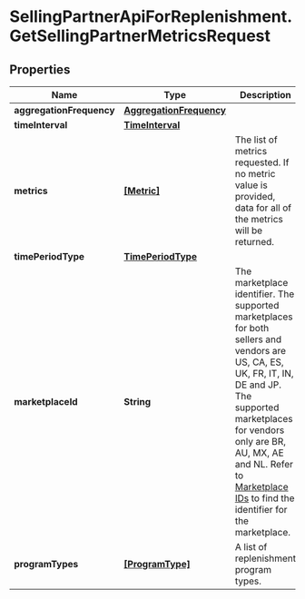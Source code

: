 # SellingPartnerApiForReplenishment.GetSellingPartnerMetricsRequest

## Properties

Name | Type | Description | Notes
------------ | ------------- | ------------- | -------------
**aggregationFrequency** | [**AggregationFrequency**](AggregationFrequency.md) |  | [optional] 
**timeInterval** | [**TimeInterval**](TimeInterval.md) |  | 
**metrics** | [**[Metric]**](Metric.md) | The list of metrics requested. If no metric value is provided, data for all of the metrics will be returned. | [optional] 
**timePeriodType** | [**TimePeriodType**](TimePeriodType.md) |  | 
**marketplaceId** | **String** | The marketplace identifier. The supported marketplaces for both sellers and vendors are US, CA, ES, UK, FR, IT, IN, DE and JP. The supported marketplaces for vendors only are BR, AU, MX, AE and NL. Refer to [Marketplace IDs](https://developer-docs.amazon.com/sp-api/docs/marketplace-ids) to find the identifier for the marketplace. | 
**programTypes** | [**[ProgramType]**](ProgramType.md) | A list of replenishment program types. | 


